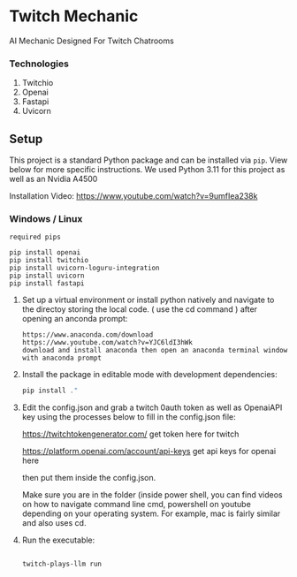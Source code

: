 # Twitch Mechanic
AI Mechanic Designed For Twitch Chatrooms



### Technologies

1. Twitchio
2. Openai
3. Fastapi
4. Uvicorn
## Setup

This project is a standard Python package and can be installed via `pip`. View below for more specific instructions. We used Python 3.11 for this project as well as an Nvidia A4500

Installation Video:
https://www.youtube.com/watch?v=9umfIea238k

### Windows / Linux
```
required pips

pip install openai
pip install twitchio
pip install uvicorn-loguru-integration
pip install uvicorn
pip install fastapi
```

1. Set up a virtual environment or install python natively and navigate to the directoy storing the local code. ( use the cd command ) after opening an anconda prompt:
   ```
   https://www.anaconda.com/download
   https://www.youtube.com/watch?v=YJC6ldI3hWk
   download and install anaconda then open an anaconda terminal window with anaconda prompt
   ```

2. Install the package in editable mode with development dependencies:
   ```powershell
   pip install ."
   ```
3. Edit the config.json and grab a twitch 0auth token as well as OpenaiAPI key using the processes below to fill in the config.json file:
   
   https://twitchtokengenerator.com/ get token here for twitch

   https://platform.openai.com/account/api-keys get api keys for openai here

   then put them inside the config.json.

   Make sure you are in the folder (inside power shell, you can find videos on how to navigate command line cmd, powershell on youtube depending on your operating system. For example, mac is fairly similar and also uses cd.

5. Run the executable:
   ```powershell
   
   twitch-plays-llm run


   ```



